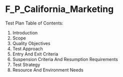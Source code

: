 # F_P_California_Marketing
Test Plan 
Table of Contents:
1. Introduction
2. Scope
3. Quality Objectives
4. Test Approach
5. Entry And Exit Criteria
6. Suspension Criteria And Resumption Requirements
7. Test Strategy
8. Resource And Environment Needs
